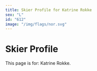 ```yaml
---
title: Skier Profile for Katrine Rokke
sex: "L"
id: "612"
image: "/img/flags/nor.svg" 
---
```


# Skier Profile

This page is for: Katrine Rokke.
    
